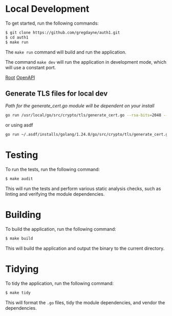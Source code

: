 Local Development
=================

To get started, run the following commands:

```bash
$ git clone https://github.com/gregdayne/auth1.git
$ cd auth1
$ make run
```

The `make run` command will build and run the application.

The command `make dev` will run the application in development mode, which will
use a constant port.

[Root](http://0.0.0.0:4000/)
[OpenAPI](http://0.0.0.0:4000/docs)


## Generate TLS files for local dev

_Path for the generate_cert.go module will be dependent on your install_

```sh
go run /usr/local/go/src/crypto/tls/generate_cert.go --rsa-bits=2048 --host=localhost
```

or using asdf

```sh
go run ~/.asdf/installs/golang/1.24.0/go/src/crypto/tls/generate_cert.go --rsa-bits=2048 --host=localhost
```


Testing
=======

To run the tests, run the following command:

```bash
$ make audit
```

This will run the tests and perform various static analysis checks, such as
linting and verifying the module dependencies.


Building
========

To build the application, run the following command:

```bash
$ make build
```

This will build the application and output the binary to the current directory.


Tidying
=======

To tidy the application, run the following command:

```bash
$ make tidy
```

This will format the `.go` files, tidy the module dependencies, and vendor the
dependencies.

